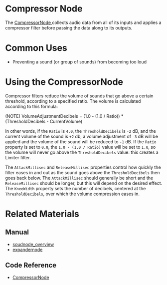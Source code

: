 # Compressor Node
The [ CompressorNode ](https://github.com/PlasmaEngine/PlasmaDocs/tree/master/docs/C%2B%2B/code_reference/class_reference/compressornode.markdown) collects audio data from all of its inputs and applies a compressor filter before passing the data along to its outputs. 

# Common Uses

- Preventing a sound (or group of sounds) from becoming too loud

# Using the CompressorNode 

Compressor filters reduce the volume of sounds that go above a certain threshold, according to a specified ratio. The volume is calculated according to this formula:

(NOTE) VolumeAdjustmentDecibels = (1.0 - (1.0 / Ratio)) * (ThresholdDecibels - CurrentVolume)

In other words, if the `Ratio` is `4.0`, the `ThresholdDecibels` is `-2` dB, and the current volume of the sound is `+2` db, a volume adjustment of `-3` dB will be applied and the volume of the sound will be reduced to `-1` dB. If the `Ratio` property is set to `0.0`, the `1.0 - (1.0 / Ratio)` value will be set to `1.0`, so the volume will never go above the `ThresholdDecibels` value: this creates a Limiter filter.

The `AttackMillisec` and `ReleaseMillisec` properties control how quickly the filter eases in and out as the sound goes above the `ThresholdDecibels` then goes back below. The `AttackMillisec` should generally be short and the `ReleaseMillisec` should be longer, but this will depend on the desired effect. The `KneeWidth` property sets the number of decibels, centered at the `ThresholdDecibels`, over which the volume compression eases in. 

# Related Materials
## Manual
- [soudnode_overview](https://plasmaengine.github.io/PlasmaDocs/Manual/audio/soundnode/soudnode_overview.markdown)
- [expandernode](https://plasmaengine.github.io/PlasmaDocs/Manual/audio/soundnode/expandernode.markdown)

## Code Reference
- [ CompressorNode ](https://github.com/PlasmaEngine/PlasmaDocs/tree/master/docs/C%2B%2B/code_reference/class_reference/compressornode.markdown) 

 